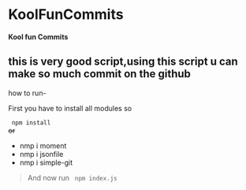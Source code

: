 # KoolFunCommits
#### Kool fun Commits
## this is very good script,using this script u can make so much commit on the github
how to run-
<p> First you have to install all modules so </P>
<code> npm install </code>
<br>
      <del>or</del>
<ul>
<li>nmp i moment</li>
<li>nmp i jsonfile</li>
<li>nmp i simple-git</li>
</ul>
    <blockquote>
        <p> And now run <code> npm index.js </code> </P>
    </blockquote>
